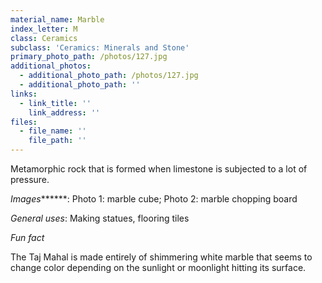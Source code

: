 ```yaml
---
material_name: Marble
index_letter: M
class: Ceramics
subclass: 'Ceramics: Minerals and Stone'
primary_photo_path: /photos/127.jpg
additional_photos:
  - additional_photo_path: /photos/127.jpg
  - additional_photo_path: ''
links:
  - link_title: ''
    link_address: ''
files:
  - file_name: ''
    file_path: ''
---
```


Metamorphic rock that is formed when limestone is subjected to a lot of pressure.

*Images***\*\***: Photo 1: marble cube; Photo 2: marble chopping board

*General uses*: Making statues, flooring tiles

*Fun fact*

The Taj Mahal is made entirely of shimmering white marble that seems to change color depending on the sunlight or moonlight hitting its surface.